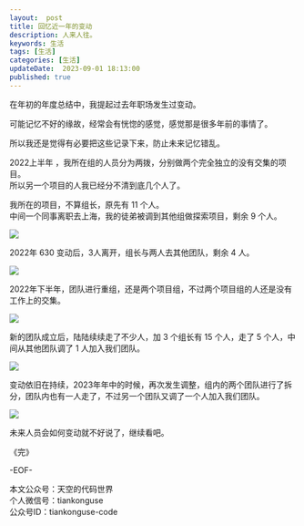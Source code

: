 ```yaml
---   
layout:  post  
title: 回忆近一年的变动  
description: 人来人往。          
keywords: 生活  
tags: [生活]    
categories: [生活]  
updateDate:  2023-09-01 18:13:00  
published: true  
---  
```



在年初的年度总结中，我提起过去年职场发生过变动。  


可能记忆不好的缘故，经常会有恍惚的感觉，感觉那是很多年前的事情了。  


所以我还是觉得有必要把这些记录下来，防止未来记忆错乱。  



2022上半年 ，我所在组的人员分为两拨，分别做两个完全独立的没有交集的项目。  
所以另一个项目的人我已经分不清到底几个人了。  


我所在的项目，不算组长，原先有 11 个人。  
中间一个同事离职去上海，我的徒弟被调到其他组做探索项目，剩余 9 个人。  


![](https://res2023.tiankonguse.com/images/2023/09/01/001.png)


2022年 630 变动后，3人离开，组长与两人去其他团队，剩余 4 人。  


![](https://res2023.tiankonguse.com/images/2023/09/01/002.png)


2022年下半年，团队进行重组，还是两个项目组，不过两个项目组的人还是没有工作上的交集。  


![](https://res2023.tiankonguse.com/images/2023/09/01/003.png)


新的团队成立后，陆陆续续走了不少人，加 3 个组长有 15 个人，走了 5 个人，中间从其他团队调了 1 人加入我们团队。  


![](https://res2023.tiankonguse.com/images/2023/09/01/004.png)


变动依旧在持续，2023年年中的时候，再次发生调整，组内的两个团队进行了拆分，团队内也有一人走了，不过另一个团队又调了一个人加入我们团队。  


![](https://res2023.tiankonguse.com/images/2023/09/01/005.png)



未来人员会如何变动就不好说了，继续看吧。  






《完》  


-EOF-  



本文公众号：天空的代码世界  
个人微信号：tiankonguse  
公众号ID：tiankonguse-code  
  

